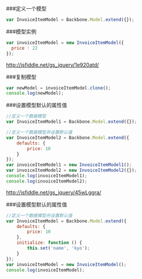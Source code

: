 ###定义一个模型
```js
var InvoiceItemModel = Backbone.Model.extend({});
```

###模型实例
```js
var invoiceItemModel = new InvoiceItemModel({
  price : 22
});
```

<http://jsfiddle.net/gs_jquery/1e920atd/>

###复制模型
```js
var newModel = invoiceItemModel.clone();
console.log(newModel);
```

###设置模型默认的属性值
```js
//定义一个数据模型
var InvoiceItemModel1 = Backbone.Model.extend({});

//定义一个数据模型并设置默认值
var InvoiceItemModel2 = Backbone.Model.extend({
    defaults: {
        price: 10
    }
});
var invoiceItemModel1 = new InvoiceItemModel1();
var invoiceItemModel2 = new InvoiceItemModel2({});
console.log(invoiceItemModel1);
console.log(invoiceItemModel2);
```
<http://jsfiddle.net/gs_jquery/45wLggra/>


###设置模型默认的属性值
```js
//定义一个数据模型并设置默认值
var InvoiceItemModel = Backbone.Model.extend({
    defaults: {
        price: 10
    },
    initialize: function () {
        this.set('name', 'kyo');
    }
});
var invoiceItemModel = new InvoiceItemModel();
console.log(invoiceItemModel);
```
